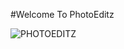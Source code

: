 #Welcome To PhotoEditz

![PHOTOEDITZ](https://user-images.githubusercontent.com/78690660/122002170-07570580-cdcf-11eb-905b-54302ee9eebd.gif)
